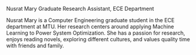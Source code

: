 Nusrat Mary
Graduate Research Assistant, ECE Department

Nusrat Mary is a Computer Engineering graduate student in the ECE department at MTU. Her research centers around applying Machine Learning to Power System Optimization. She has a passion for research, enjoys reading novels, exploring different cultures, and values quality time with friends and family.
